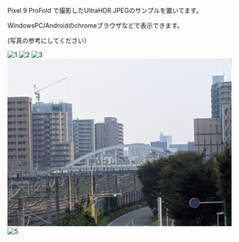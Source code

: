 Pixel 9 ProFold で撮影したUltraHDR JPEGのサンプルを置いてます。

WindowsPC/Androidのchromeブラウザなどで表示できます。

(写真の参考にしてください）

![1](PXL_20240907_044208118.MP.jpg)
![2](PXL_20240907_044210503.MP.jpg)
![3](PXL_20240907_044214822.MP.jpg)
![4](PXL_20240907_044219294.MP.jpg)
![5](PXL_20240907_044222095.MP.jpg)
